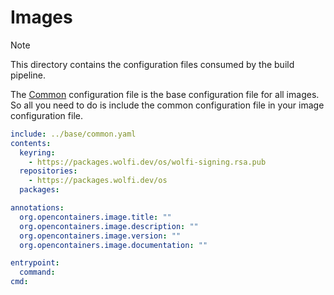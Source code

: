 # Images

> [!NOTE]
> This directory contains the configuration files consumed by the build pipeline.

The [Common](../images/base/common.yaml) configuration file is the base configuration file for all images. So all you need to do is include the common configuration file in your image configuration file.

```yaml
include: ../base/common.yaml
contents:
  keyring:
    - https://packages.wolfi.dev/os/wolfi-signing.rsa.pub
  repositories:
    - https://packages.wolfi.dev/os
  packages:

annotations:
  org.opencontainers.image.title: ""
  org.opencontainers.image.description: ""
  org.opencontainers.image.version: ""
  org.opencontainers.image.documentation: ""

entrypoint:
  command:
cmd:
```

